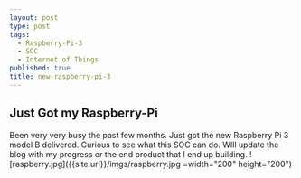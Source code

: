 ```yaml
---
layout: post
type: post
tags:
  - Raspberry-Pi-3
  - SOC
  - Internet of Things
published: true
title: new-raspberry-pi-3
---
```

## Just Got my Raspberry-Pi

Been very very busy the past few months. 
Just got the new Raspberry Pi 3 model B delivered. Curious to see what this SOC can do. WIll update the blog with my progress or the end product that I end up building.
![raspberry.jpg]({{site.url}}/imgs/raspberry.jpg =width="200" height="200")
<meta content="http://carsor007.github.com//_posts/raspberry.jpg" property="og:image">
